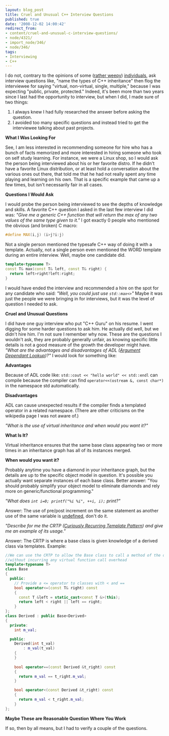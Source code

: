 ```yaml
---
layout: blog_post
title: Cruel and Unusual C++ Interview Questions
published: true
date: '2008-12-02 14:00:42'
redirect_from:
- content/cruel-and-unusual-c-interview-questions/
- node/4321/
- import_node/346/
- node/346/
tags:
- Interviewing
- C++
---
```


I do not, contrary to the opinions of some ([rather weepy](/content/c-inheritance-access-specifiers-previously-types-c-inheritance#comment-6266)) [individuals](/content/c-inheritance-access-specifiers-previously-types-c-inheritance#comment-6240), ask interview questions like, "name the types of C++ inheritance" then flog the interviewee for saying "virtual, non-virtual, single, multiple," because I was expecting "public, private, protected." Indeed, it's been more than two years since I last had the opportunity to interview, but when I did, I made sure of two things:

1.  I always knew I had fully researched the answer before asking the question.
2.  I avoided too many specific questions and instead tried to get the interviewee talking about past projects.

**What I Was Looking For** 

See, I am less interested in recommending someone for hire who has a bunch of facts memorized and more interested in hiring someone who took on self study learning. For instance, we were a Linux shop, so I would ask the person being interviewed about his or her favorite distro. If he didn't have a favorite Linux distribution, or at least hold a conversation about the various ones out there, that told me that he had not really spent any time playing and learning on his own. That is a specific example that came up a few times, but isn't necessarily fair in all cases. 

**Questions I Would Ask** 

I would probe the person being interviewed to see the depths of knowledge and skills. A favorite C++ question I asked in the last few interview I did was: *"Give me a generic C++ function that will return the max of any two values of the same type given to it."* I got exactly 0 people who mentioned the obvious (and broken) C macro: 

```cpp
#define MAX(i,j) (i>j?i:j)
```

Not a single person mentioned the typesafe C++ way of doing it with a template. Actually, not a single person even mentioned the WORD template during an entire interview. Well, maybe one candidate did. 

```cpp
template<typename T>  
const T& max(const T& left, const T& right) {   
  return left>right?left:right; 
}
```

I would have ended the interview and recommended a hire on the spot for any candidate who said: *"Well, you could just use `std::max<>`"* Maybe it was just the people we were bringing in for interviews, but it was the level of question I needed to ask. 

**Cruel and Unusual Questions** 

I did have one guy interview who put "C++ Guru" on his resume. I went digging for some harder questions to ask him. He actually did well, but we didn't hire him. I'm not sure I remember why now. These are the questions I wouldn't ask, they are probably generally unfair, as knowing specific little details is not a good measure of the growth the developer might have. *"What are the advantages and disadvantages of ADL ([Argument Dependant Lookup](http://en.wikipedia.org/wiki/Argument_dependent_name_lookup))?"* I would look for something like:

**Advantages**

Because of ADL code like: `std::cout << "hello world" << std::endl` can compile because the compiler can find `operator<<(ostream &, const char*)` in the namespace std automatically.

**Disadvantages**

ADL can cause unexpected results if the compiler finds a templated operator in a related namespace. (There are other criticisms on the wikipedia page I was not aware of.)

*"What is the use of virtual inheritance and when would you want it?"*

**What Is It?**

Virtual inheritance ensures that the same base class appearing two or more times in an inheritance graph has all of its instances merged.

**When would you want it?**

Probably anytime you have a diamond in your inheritance graph, but the details are up to the specific object model in question. It's possible you actually want separate instances of each base class. Better answer: "You should probably simplify your object model to eliminate diamonds and rely more on generic/functional programming."

*"What does `int i=0; printf("%i %i", ++i, i);` print?"*

Answer: The use of pre/post increment on the same statement as another use of the same variable is [undefined](/content/do-you-know-what-i-and-i-really-do), don't do it.

*"Describe for me the CRTP ([Curiously Recurring Template Pattern](http://en.wikipedia.org/wiki/Curiously_Recurring_Template_Pattern)) and give me an example of its usage."*

Answer: The CRTP is where a base class is given knowledge of a derived class via templates. Example: 

```cpp
//We can use the CRTP to allow the Base class to call a method of the derived class
//without incurring any virtual function call overhead
template<typename T>
class Base
{
  public:
    // Provide a <= operator to classes with < and ==
    bool operator<=(const T& right) const
    {
      const T &left = static_cast<const T &>(this);
      return left < right || left == right;
    }
};
class Derived : public Base<Derived>
{
  private:
    int m_val;

  public:
    Derived(int t_val)
        : m_val(t_val)  
    {                 
    }
    
    bool operator==(const Derived &t_right) const
    {
      return m_val == t_right.m_val;
    }

    bool operator<(const Derived &t_right) const
    {
      return m_val < t_right.m_val;
    }
};
```

**Maybe These are Reasonable Question Where You Work** 

If so, then by all means, but I had to verify a couple of the questions.

